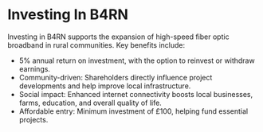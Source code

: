 # Investing In B4RN

Investing in B4RN supports the expansion of high-speed fiber optic broadband in rural communities. Key benefits include:

* 5% annual return on investment, with the option to reinvest or withdraw earnings.
* Community-driven: Shareholders directly influence project developments and help improve local infrastructure.
* Social impact: Enhanced internet connectivity boosts local businesses, farms, education, and overall quality of life.
* Affordable entry: Minimum investment of £100, helping fund essential projects.